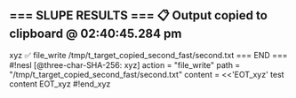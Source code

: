 === SLUPE RESULTS ===
📋 Output copied to clipboard @ 02:40:45.284 pm
---------------------
xyz ✅ file_write /tmp/t_target_copied_second_fast/second.txt
=== END ===
#!nesl [@three-char-SHA-256: xyz]
action = "file_write"
path = "/tmp/t_target_copied_second_fast/second.txt"
content = <<'EOT_xyz'
test content
EOT_xyz
#!end_xyz